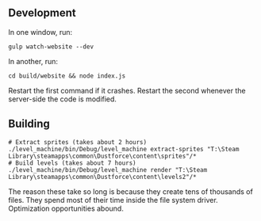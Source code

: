 ## Development

In one window, run:

    gulp watch-website --dev

In another, run:

    cd build/website && node index.js

Restart the first command if it crashes. Restart the second whenever the server-side the code is modified.

## Building

    # Extract sprites (takes about 2 hours)
    ./level_machine/bin/Debug/level_machine extract-sprites "T:\Steam Library\steamapps\common\Dustforce\content\sprites"/*
    # Build levels (takes about 7 hours)
    ./level_machine/bin/Debug/level_machine render "T:\Steam Library\steamapps\common\Dustforce\content\levels2"/*

The reason these take so long is because they create tens of thousands of files. They spend
most of their time inside the file system driver. Optimization opportunities abound.
